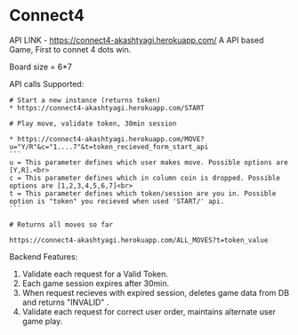 # Connect4
API LINK - https://connect4-akashtyagi.herokuapp.com/
A API based Game, First to connet 4 dots win.

Board size = 6*7

API calls Supported:

	# Start a new instance (returns token)
	* https://connect4-akashtyagi.herokuapp.com/START

	# Play move, validate token, 30min session
	
	* https://connect4-akashtyagi.herokuapp.com/MOVE?u="Y/R"&c="1....7"&t=token_recieved_form_start_api
	```
	u = This parameter defines which user makes move. Possible options are [Y,R].<br>
	c = This parameter defines which in column coin is dropped. Possible options are [1,2,3,4,5,6,7]<br>
	t = This parameter defines which token/session are you in. Possible option is "token" you recieved when used 'START/' api.
	```

	# Returns all moves so far

	https://connect4-akashtyagi.herokuapp.com/ALL_MOVES?t=token_value

Backend Features:
1. Validate each request for a Valid Token.
2. Each game session expires after 30min.
3. When request recieves with expired session, deletes game data from DB and returns "INVALID" .
4. Validate each request for correct user order, maintains alternate user game play.
